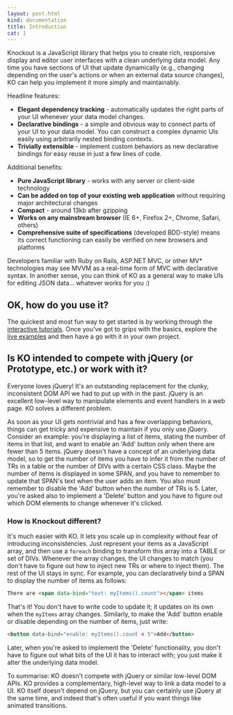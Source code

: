 ```yaml
---
layout: post.html
kind: documentation
title: Introduction
cat: 1
---
```


Knockout is a JavaScript library that helps you to create rich, responsive display and editor user interfaces with a clean underlying data model. Any time you have sections of UI that update dynamically (e.g., changing depending on the user's actions or when an external data source changes), KO can help you implement it more simply and maintainably.

Headline features:

* **Elegant dependency tracking** - automatically updates the right parts of your UI whenever your data model changes.
* **Declarative bindings** - a simple and obvious way to connect parts of your UI to your data model. You can construct a complex dynamic UIs easily using arbitrarily nested binding contexts.
* **Trivially extensible** - implement custom behaviors as new declarative bindings for easy reuse in just a few lines of code.

Additional benefits:

* **Pure JavaScript library** - works with any server or client-side technology
* **Can be added on top of your existing web application** without requiring major architectural changes
* **Compact** - around 13kb after gzipping
* **Works on any mainstream browser** (IE 6+, Firefox 2+, Chrome, Safari, others)
* **Comprehensive suite of specifications** (developed BDD-style) means its correct functioning can easily be verified on new browsers and platforms

Developers familiar with Ruby on Rails, ASP.NET MVC, or other MV* technologies may see MVVM as a real-time form of MVC with declarative syntax. In another sense, you can think of KO as a general way to make UIs for editing JSON data... whatever works for you :)

## OK, how do you use it?

The quickest and most fun way to get started is by working through the [interactive tutorials](http://learn.knockoutjs.com). Once you've got to grips with the basics, explore the [live examples](../examples/index.html) and then have a go with it in your own project.

## Is KO intended to compete with jQuery (or Prototype, etc.) or work with it?

Everyone loves jQuery! It's an outstanding replacement for the clunky, inconsistent DOM API we had to put up with in the past. jQuery is an excellent low-level way to manipulate elements and event handlers in a web page. KO solves a different problem.

As soon as your UI gets nontrivial and has a few overlapping behaviors, things can get tricky and expensive to maintain if you only use jQuery. Consider an example: you're displaying a list of items, stating the number of items in that list, and want to enable an 'Add' button only when there are fewer than 5 items. jQuery doesn't have a concept of an underlying data model, so to get the number of items you have to infer it from the number of TRs in a table or the number of DIVs with a certain CSS class. Maybe the number of items is displayed in some SPAN, and you have to remember to update that SPAN's text when the user adds an item. You also must remember to disable the 'Add' button when the number of TRs is 5. Later, you're asked also to implement a 'Delete' button and you have to figure out which DOM elements to change whenever it's clicked.

### How is Knockout different?
It's much easier with KO. It lets you scale up in complexity without fear of introducing inconsistencies. Just represent your items as a JavaScript array, and then use a `foreach` binding to transform this array into a TABLE or set of DIVs. Whenever the array changes, the UI changes to match (you don't have to figure out how to inject new TRs or where to inject them). The rest of the UI stays in sync. For example, you can declaratively bind a SPAN to display the number of items as follows:

```html
There are <span data-bind="text: myItems().count"></span> items
```

That's it! You don't have to write code to update it; it updates on its own when the `myItems` array changes. Similarly, to make the 'Add' button enable or disable depending on the number of items, just write:

```html
<button data-bind="enable: myItems().count < 5">Add</button>
```

Later, when you're asked to implement the 'Delete' functionality, you don't have to figure out what bits of the UI it has to interact with; you just make it alter the underlying data model.

To summarise: KO doesn't compete with jQuery or similar low-level DOM APIs. KO provides a complementary, high-level way to link a data model to a UI. KO itself doesn't depend on jQuery, but you can certainly use jQuery at the same time, and indeed that's often useful if you want things like animated transitions.
